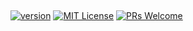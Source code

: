 ## 

[![version][version-badge]][package]
[![MIT License][license-badge]][LICENSE]
[![PRs Welcome][prs-badge]][prs]


[version-badge]: https://img.shields.io/npm/v/stein-orm-store-sql.svg?style=flat-square
[package]: https://www.npmjs.com/package/stein-orm-store-sql
[license-badge]: https://img.shields.io/npm/l/stein-orm-store-sql.svg?style=flat-square
[license]: https://github.com/robinpowered/stein-orm-store-sql/blob/master/LICENSE
[prs-badge]: https://img.shields.io/badge/PRs-welcome-brightgreen.svg?style=flat-square
[prs]: http://makeapullrequest.com